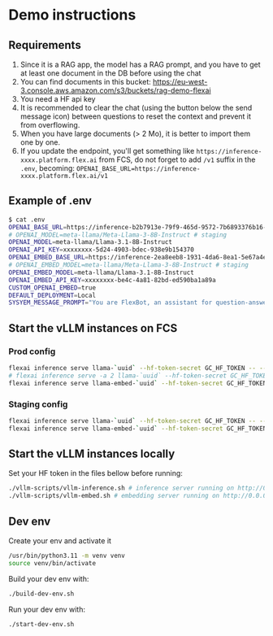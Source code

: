 # Demo instructions

## Requirements

1. Since it is a RAG app, the model has a RAG prompt, and you have to get at least one document in the DB before using the chat
2. You can find documents in this bucket: <https://eu-west-3.console.aws.amazon.com/s3/buckets/rag-demo-flexai>
3. You need a HF api key
4. It is recommended to clear the chat (using the button below the send message icon) between questions to reset the context and prevent it from overflowing.
5. When you have large documents (> 2 Mo), it is better to import them one by one.
6. If you update the endpoint, you'll get something like `https://inference-xxxx.platform.flex.ai` from FCS, do not forget to add `/v1` suffix in the `.env`, becoming: `OPENAI_BASE_URL=https://inference-xxxx.platform.flex.ai/v1`

## Example of .env

```bash
$ cat .env
OPENAI_BASE_URL=https://inference-b2b7913e-79f9-465d-9572-7b6893376b16-0717b173.platform.staging.flexsystems.ai/v1
# OPENAI_MODEL=meta-llama/Meta-Llama-3-8B-Instruct # staging
OPENAI_MODEL=meta-llama/Llama-3.1-8B-Instruct
OPENAI_API_KEY=xxxxxxxx-5d24-4903-bdec-938e9b154370
OPENAI_EMBED_BASE_URL=https://inference-2ea8eeb8-1931-4da6-8ea1-5e67a4e7002d-446f1ee8.platform.staging.flexsystems.ai/v1
# OPENAI_EMBED_MODEL=meta-llama/Meta-Llama-3-8B-Instruct # staging
OPENAI_EMBED_MODEL=meta-llama/Llama-3.1-8B-Instruct
OPENAI_EMBED_API_KEY=xxxxxxxx-be4c-4a81-82bd-ed590ba1a89a
CUSTOM_OPENAI_EMBED=true
DEFAULT_DEPLOYMENT=Local
SYSYEM_MESSAGE_PROMPT="You are FlexBot, an assistant for question-answering tasks. Use the following pieces of retrieved context to answer the question. If you don't know the answer, just say that you don't know. Use three sentences maximum and keep the answer concise."
```

## Start the vLLM instances on FCS

### Prod config

```bash
flexai inference serve llama-`uuid` --hf-token-secret GC_HF_TOKEN -- --model=meta-llama/Llama-3.1-8B-Instruct
# flexai inference serve -a 2 llama-`uuid` --hf-token-secret GC_HF_TOKEN -- --model=meta-llama/Llama-3.3-70B-Instruct
flexai inference serve llama-embed-`uuid` --hf-token-secret GC_HF_TOKEN -- --model=meta-llama/Meta-Llama-3-8B-Instruct --task=embed
```

### Staging config

```bash
flexai inference serve llama-`uuid` --hf-token-secret GC_HF_TOKEN -- --model=meta-llama/Meta-Llama-3-8B-Instruct
flexai inference serve llama-embed-`uuid` --hf-token-secret GC_HF_TOKEN -- --model=meta-llama/Meta-Llama-3-8B-Instruct --task=embed

```

## Start the vLLM instances locally

Set your HF token in the files bellow before running:

```bash
./vllm-scripts/vllm-inference.sh # inference server running on http://0.0.0.0:7000
./vllm-scripts/vllm-embed.sh # embedding server running on http://0.0.0.0:7001
```

## Dev env

Create your env and activate it

```bash
/usr/bin/python3.11 -m venv venv
source venv/bin/activate
```

Build your dev env with:

```bash
./build-dev-env.sh
```

Run your dev env with:

```bash
./start-dev-env.sh
```

